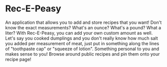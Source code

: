 # Rec-E-Peasy

An application that allows you to add and store recipes that you want! Don't know the exact measurements? What's an ounce? What's a pound? What a liter? With Rec-E-Peasy, you can add your own custom amount as well. Let's say you cooked dumplings and you don't really know how much salt you added per measurement of meat, just put in something along the lines of "toothpaste cap" or "squeeze of lotion". Something personal to you and makes sense to you! Browse around public recipes and pin them onto your recipe page!
